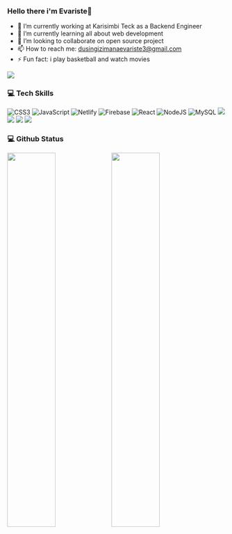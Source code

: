 ### Hello there i'm Evariste👋

- 🔭 I’m currently working at Karisimbi Teck as a Backend Engineer
- 🌱 I’m currently learning all about web development
- 👯 I’m looking to collaborate on open source project
- 📫 How to reach me: dusingizimanaevariste3@gmail.com
- ⚡ Fun fact: i play basketball and watch movies

[![](https://visitcount.itsvg.in/api?id=Evaristekanova&icon=0&color=0)](https://visitcount.itsvg.in)

### 💻 Tech Skills
![CSS3](https://img.shields.io/badge/css3-%231572B6.svg?style=for-the-badge&logo=css3&logoColor=white)
![JavaScript](https://img.shields.io/badge/javascript-%23323330.svg?style=for-the-badge&logo=javascript&logoColor=%23F7DF1E)
![Netlify](https://img.shields.io/badge/netlify-%23000000.svg?style=for-the-badge&logo=netlify&logoColor=#00C7B7)
![Firebase](https://img.shields.io/badge/firebase-%23039BE5.svg?style=for-the-badge&logo=firebase)
![React](https://img.shields.io/badge/react-%2320232a.svg?style=for-the-badge&logo=react&logoColor=%2361DAFB)
![NodeJS](https://img.shields.io/badge/node.js-6DA55F?style=for-the-badge&logo=node.js&logoColor=white)
![MySQL](https://img.shields.io/badge/mysql-%2300f.svg?style=for-the-badge&logo=mysql&logoColor=white)
<img src="https://img.shields.io/badge/MongoDB-%234ea94b.svg?style=for-the-badge&logo=mongodb&logoColor=white"/>
<img src="https://img.shields.io/badge/-sequelize-4285F4?style=flat-square&logo=Bootstrapp%&=white"/>
<img src="https://img.shields.io/badge/-Git-F44D27?style=flat-square&logo=Git&logoColor=white"/>
<img src="https://img.shields.io/badge/-Github-181717?style=flat-square&logo=GitHub&logoColor=white"/>         
### 💻 Github Status
<img align="left" width="47%" src="https://github-readme-stats.vercel.app/api?username=Evaristekanova&show_icons=true&theme=merko"/>
<img align="left" width="47%" src="https://github-readme-stats.vercel.app/api/top-langs/?username=Evaristekanova&layout=compact"/>
